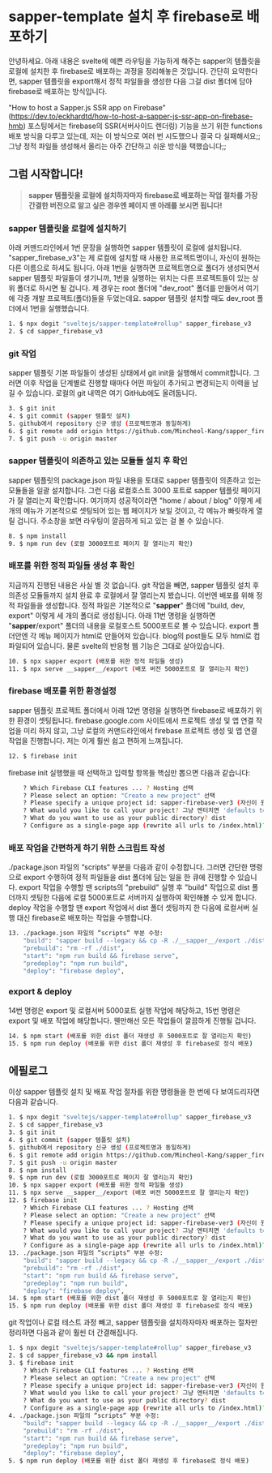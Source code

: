 # sapper-template 설치 후 firebase로 배포하기

안녕하세요. 아래 내용은 svelte에 예쁜 라우팅을 가능하게 해주는 sapper의 템플릿을 로컬에 설치한 후 firebase로 배포하는 과정을 정리해놓은 것입니다. 간단히 요약한다면, sapper 템플릿을 export해서 정적 파일들을 생성한 다음 그걸 dist 폴더에 담아 firebase로 배포하는 방식입니다.

"How to host a Sapper.js SSR app on Firebase"(https://dev.to/eckhardtd/how-to-host-a-sapper-js-ssr-app-on-firebase-hmb) 포스팅에서는 firebase의 SSR(서버사이드 렌더링) 기능을 쓰기 위한 functions 배포 방식을 다루고 있는데, 저는 이 방식으로 여러 번 시도했으나 결국 다 실패해서요;; 그냥 정적 파일들 생성해서 올리는 아주 간단하고 쉬운 방식을 택했습니다;;


## 그럼 시작합니다!

> __sapper 템플릿을 로컬에 설치하자마자 firebase로 배포하는 작업 절차를 가장 간결한 버전으로 알고 싶은 경우엔 페이지 맨 아래를 보시면 됩니다!__

### sapper 템플릿을 로컬에 설치하기

아래 커맨드라인에서 1번 문장을 실행하면 sapper 템플릿이 로컬에 설치됩니다. "sapper_firebase_v3"는 제 로컬에 설치할 때 사용한 프로젝트명이니, 자신이 원하는 다른 이름으로 하셔도 됩니다. 아래 1번을 실행하면 프로젝트명으로 폴더가 생성되면서 sapper 템플릿 파일들이 생기니까, 1번을 실행하는 위치는 다른 프로젝트들이 있는 상위 폴더로 하시면 될 겁니다. 제 경우는 root 폴더에 "dev_root" 폴더를 만들어서 여기에 각종 개발 프로젝트(폴더)들을 두었는데요. sapper 템플릿 설치할 때도 dev_root 폴더에서 1번을 실행했습니다.

```bash
1. $ npx degit "sveltejs/sapper-template#rollup" sapper_firebase_v3
2. $ cd sapper_firebase_v3
```


### git 작업

sapper 템플릿 기본 파일들이 생성된 상태에서 git init을 실행해서 commit합니다. 그러면 이후 작업을 단계별로 진행할 때마다 어떤 파일이 추가되고 변경되는지 이력을 남길 수 있습니다. 로컬의 git 내역은 여기 GitHub에도 올려둡니다.

```bash
3. $ git init
4. $ git commit (sapper 템플릿 설치)
5. github에서 repository 신규 생성 (프로젝트명과 동일하게)
6. $ git remote add origin https://github.com/Mincheol-Kang/sapper_firebase_v3.git
7. $ git push -u origin master 
```


### sapper 템플릿이 의존하고 있는 모듈들 설치 후 확인

sapper 템플릿의 package.json 파일 내용을 토대로 sapper 템플릿이 의존하고 있는 모듈들을 일괄 설치합니다. 그런 다음 로컬호스트 3000 포트로 sapper 템플릿 페이지가 잘 열리는지 확인합니다. 여기까지 성공적이라면 "home / about / blog" 이렇게 세 개의 메뉴가 기본적으로 셋팅되어 있는 웹 페이지가 보일 것이고, 각 메뉴가 빠릿하게 열릴 겁니다. 주소창을 보면 라우팅이 깔끔하게 되고 있는 걸 볼 수 있습니다.

```bash
8. $ npm install
9. $ npm run dev (로컬 3000포트로 페이지 잘 열리는지 확인)
```


### 배포를 위한 정적 파일들 생성 후 확인

지금까지 진행된 내용은 사실 별 것 없습니다. git 작업을 빼면, sapper 템플릿 설치 후 의존성 모듈들까지 설치 완료 후 로컬에서 잘 열리는지 봤습니다. 이번엔 배포를 위해 정적 파일들을 생성합니다. 정적 파일은 기본적으로 "__sapper__" 폴더에 "build, dev, export" 이렇게 세 개의 폴더로 생성됩니다. 아래 11번 명령을 실행하면 "__sapper__/export" 폴더의 내용을 로컬호스트 5000포트로 볼 수 있습니다. export 폴더안엔 각 메뉴 페이지가 html로 만들어져 있습니다. blog의 post들도 모두 html로 컴파일되어 있습니다. 물론 svelte의 반응형 웹 기능은 그대로 살아있습니다.

```bash
10. $ npx sapper export (배포를 위한 정적 파일들 생성)
11. $ npx serve __sapper__/export (배포 버전 5000포트로 잘 열리는지 확인)
```


### firebase 배포를 위한 환경설정

sapper 템플릿 프로젝트 폴더에서 아래 12번 명령을 실행하면 firebase로 배포하기 위한 환경이 셋팅됩니다. firebase.google.com 사이트에서 프로젝트 생성 및 앱 연결 작업을 미리 하지 않고, 그냥 로컬의 커맨드라인에서 firebase 프로젝트 생성 및 앱 연결 작업을 진행합니다. 저는 이게 훨씬 쉽고 편하게 느껴집니다.

```bash
12. $ firebase init
```

firebase init 실행했을 때 선택하고 입력할 항목들 핵심만 뽑으면 다음과 같습니다:
```bash
    ? Which Firebase CLI features ... ? Hosting 선택
    ? Please select an option: "Create a new project" 선택
    ? Please specify a unique project id: sapper-firebase-ver3 (자신이 원하는 유니크할만한 명칭으로)
    ? What would you like to call your project? 그냥 엔터치면 'defaults to your project ID'
    ? What do you want to use as your public directory? dist
    ? Configure as a single-page app (rewrite all urls to /index.html)? No
```


### 배포 작업을 간편하게 하기 위한 스크립트 작성

./package.json 파일의 “scripts“ 부분을 다음과 같이 수정합니다. 그러면 간단한 명령으로 export 수행하여 정적 파일들을 dist 폴더에 담는 일을 한 큐에 진행할 수 있습니다. export 작업을 수행할 땐 scripts의 "prebuild" 실행 후 "build" 작업으로 dist 폴더까지 셋팅한 다음에 로컬 5000포트로 서버까지 실행하여 확인해볼 수 있게 합니다. deploy 작업을 수행할 땐 export 작업에서 dist 폴더 셋팅까지 한 다음에 로컬서버 실행 대신 firebase로 배포하는 작업을 수행합니다.

```bash
13. ./package.json 파일의 “scripts“ 부분 수정:
    "build": "sapper build --legacy && cp -R ./__sapper__/export ./dist",
    "prebuild": "rm -rf ./dist",
    "start": "npm run build && firebase serve",
    "predeploy": "npm run build",
    "deploy": "firebase deploy",
```


### export & deploy

14번 명령은 export 및 로컬서버 5000포트 실행 작업에 해당하고, 15번 명령은 export 및 배포 작업에 해당합니다. 웬만해선 모든 작업들이 깔끔하게 진행될 겁니다.

```bash
14. $ npm start (배포를 위한 dist 폴더 재생성 후 5000포트로 잘 열리는지 확인)
15. $ npm run deploy (배포를 위한 dist 폴더 재생성 후 firebase로 정식 배포)
```


## 에필로그

이상 sapper 템플릿 설치 및 배포 작업 절차를 위한 명령들을 한 번에 다 보여드리자면 다음과 같습니다.


```bash
1. $ npx degit "sveltejs/sapper-template#rollup" sapper_firebase_v3
2. $ cd sapper_firebase_v3
3. $ git init
4. $ git commit (sapper 템플릿 설치)
5. github에서 repository 신규 생성 (프로젝트명과 동일하게)
6. $ git remote add origin https://github.com/Mincheol-Kang/sapper_firebase_v3.git
7. $ git push -u origin master 
8. $ npm install
9. $ npm run dev (로컬 3000포트로 페이지 잘 열리는지 확인)
10. $ npx sapper export (배포를 위한 정적 파일들 생성)
11. $ npx serve __sapper__/export (배포 버전 5000포트로 잘 열리는지 확인)
12. $ firebase init
    ? Which Firebase CLI features ... ? Hosting 선택
    ? Please select an option: "Create a new project" 선택
    ? Please specify a unique project id: sapper-firebase-ver3 (자신이 원하는 유니크할만한 명칭으로)
    ? What would you like to call your project? 그냥 엔터치면 'defaults to your project ID'
    ? What do you want to use as your public directory? dist
    ? Configure as a single-page app (rewrite all urls to /index.html)? No
13. ./package.json 파일의 “scripts“ 부분 수정:
    "build": "sapper build --legacy && cp -R ./__sapper__/export ./dist",
    "prebuild": "rm -rf ./dist",
    "start": "npm run build && firebase serve",
    "predeploy": "npm run build",
    "deploy": "firebase deploy",
14. $ npm start (배포를 위한 dist 폴더 재생성 후 5000포트로 잘 열리는지 확인)
15. $ npm run deploy (배포를 위한 dist 폴더 재생성 후 firebase로 정식 배포)
```

git 작업이나 로컬 테스트 과정 빼고, sapper 템플릿을 설치하자마자 배포하는 절차만 정리하면 다음과 같이 훨씬 더 간결해집니다.

```bash
1. $ npx degit "sveltejs/sapper-template#rollup" sapper_firebase_v3
2. $ cd sapper_firebase_v3 && npm install
3. $ firebase init
    ? Which Firebase CLI features ... ? Hosting 선택
    ? Please select an option: "Create a new project" 선택
    ? Please specify a unique project id: sapper-firebase-ver3 (자신이 원하는 유니크할만한 명칭으로)
    ? What would you like to call your project? 그냥 엔터치면 'defaults to your project ID'
    ? What do you want to use as your public directory? dist
    ? Configure as a single-page app (rewrite all urls to /index.html)? No
4. ./package.json 파일의 “scripts“ 부분 수정:
    "build": "sapper build --legacy && cp -R ./__sapper__/export ./dist",
    "prebuild": "rm -rf ./dist",
    "start": "npm run build && firebase serve",
    "predeploy": "npm run build",
    "deploy": "firebase deploy",
5. $ npm run deploy (배포를 위한 dist 폴더 재생성 후 firebase로 정식 배포)
```
